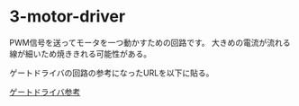# 3-motor-driver
PWM信号を送ってモータを一つ動かすための回路です。
大きめの電流が流れる線が細いため焼ききれる可能性がある。

ゲートドライバの回路の参考になったURLを以下に貼る。

[ゲートドライバ参考](https://www.youtube.com/watch?v=LvKE3vxPTeQ&t=596s)
